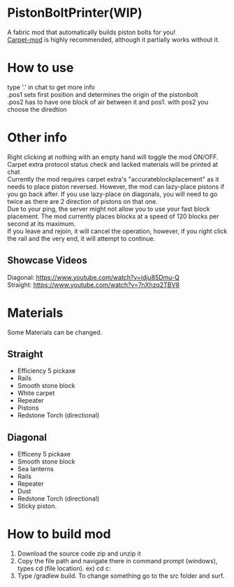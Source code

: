# PistonBoltPrinter(WIP)
A fabric mod that automatically builds piston bolts for you!<br> 
[Carpet-mod](https://github.com/gnembon/fabric-carpet) is highly recommended, although it partially works without it.<br>
# How to use
type '.' in chat to get more info<br> 
.pos1 sets first position and determines the origin of the pistonbolt<br> 
.pos2 has to have one block of air between it and pos1. with pos2 you choose the diredtion<br> 
# Other info
Right clicking at nothing with an empty hand will toggle the mod ON/OFF.<br> 
Carpet extra protocol status check and lacked materials will be printed at chat <br>
Currently the mod requires carpet extra's "accurateblockplacement" as it needs to place piston reversed. However, the mod can lazy-place pistons if you go back after. If you use lazy-place on diagonals, you will need to go twice as there are 2 direction of pistons on that one.<br> 
Due to your ping, the server might not allow you to use your fast block placement. The mod currently places blocks at a speed of 120 blocks per second at its maximum.<br> 
If you leave and rejoin, it will cancel the operation, however, if you right click the rail and the very end, it will attempt to continue.
## Showcase Videos
Diagonal: https://www.youtube.com/watch?v=idju85Dmu-Q <br>
Straight: https://www.youtube.com/watch?v=7nXhzq2TBV8 <br>

# Materials
Some Materials can be changed.

## Straight
- Efficiency 5 pickaxe
- Rails
- Smooth stone block
- White carpet
- Repeater
- Pistons
- Redstone Torch (directional)<br>
## Diagonal
- Efficeny 5 pickaxe
- Smooth stone block
- Sea lanterns
- Rails
- Repeater
- Dust
- Redstone Torch (directional)
- Sticky piston.
# How to build mod
1. Download the source code zip and unzip it
2. Copy the file path and navigate there in command prompt (windows), types cd (file location). ex) cd c:
3. Type /gradlew build. To change something go to the src folder and surf.

